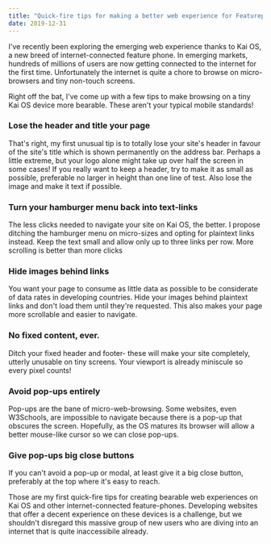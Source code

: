 ```yaml
---
title: "Quick-fire tips for making a better web experience for Featurephone users"
date: 2019-12-31
---
```

I've recently been exploring the emerging web experience thanks to Kai OS, a new breed of internet-connected feature phone. In emerging markets, hundreds of millions of users are now getting connected to the internet for the first time. Unfortunately the internet is quite a chore to browse on micro-browsers and tiny non-touch screens.

Right off the bat, I've come up with a few tips to make browsing on a tiny Kai OS device more bearable. These aren't your typical mobile standards!

### Lose the header and title your page
That's right, my first unusual tip is to totally lose your site's header in favour of the site's title which is shown permanently on the address bar. Perhaps a little extreme, but your logo alone might take up over half the screen in some cases! If you really want to keep a header, try to make it as small as possible, preferable no larger in height than one line of test. Also lose the image and make it text if possible.

### Turn your hamburger menu back into text-links
The less clicks needed to navigate your site on Kai OS, the better. I propose ditching the hamburger menu on micro-sizes and opting for plaintext links instead. Keep the text small and allow only up to three links per row. More scrolling is better than more clicks

### Hide images behind links
You want your page to consume as little data as possible to be considerate of data rates in developing countries. Hide your images behind plaintext links and don't load them until they're requested. This also makes your page more scrollable and easier to navigate.

### No fixed content, ever.
Ditch your fixed header and footer- these will make your site completely, utterly unusable on tiny screens.  Your viewport is already miniscule so every pixel counts!

### Avoid pop-ups entirely
Pop-ups are the bane of micro-web-browsing. Some websites, even W3Schools, are impossible to navigate because there is a pop-up that obscures the screen. Hopefully, as the OS matures its browser will allow a better mouse-like cursor so we can close pop-ups.

### Give pop-ups big close buttons
If you can't avoid a pop-up or modal, at least give it a big close button, preferably at the top where it's easy to reach.

Those are my first  quick-fire tips for creating bearable web experiences on Kai OS and other internet-connected feature-phones. Developing websites that offer a decent experience on these devices is a challenge, but we shouldn't disregard this massive group of new users who are diving into an internet that is quite inaccessibile already.

